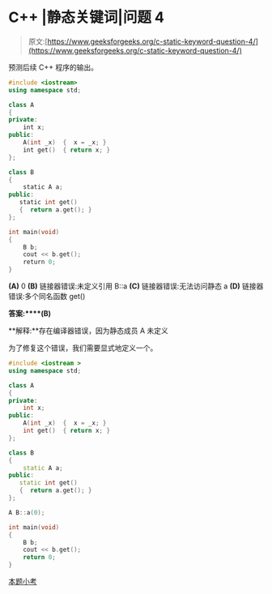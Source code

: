 # C++ |静态关键词|问题 4

> 原文:[https://www.geeksforgeeks.org/c-static-keyword-question-4/](https://www.geeksforgeeks.org/c-static-keyword-question-4/)

预测后续 C++ 程序的输出。

```cpp
#include <iostream>
using namespace std;

class A
{
private:
    int x;
public:
    A(int _x)  {  x = _x; }
    int get()  { return x; }
};

class B
{
    static A a;
public:
   static int get()
   {  return a.get(); }
};

int main(void)
{
    B b;
    cout << b.get();
    return 0;
}
```

**(A)** 0
**(B)** 链接器错误:未定义引用 B::a
**(C)** 链接器错误:无法访问静态 a
**(D)** 链接器错误:多个同名函数 get()

**答案:****(B)**

**解释:**存在编译器错误，因为静态成员 A 未定义

为了修复这个错误，我们需要显式地定义一个。

```cpp
#include <iostream >
using namespace std;

class A
{
private:
    int x;
public:
    A(int _x)  {  x = _x; }
    int get()  { return x; }
};

class B
{
    static A a;
public:
   static int get()
   {  return a.get(); }
};

A B::a(0);

int main(void)
{
    B b;
    cout << b.get();
    return 0;
}

```

[本题小考](https://www.geeksforgeeks.org/c-plus-plus-gq/static-keyword-gq/)